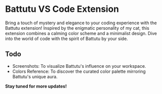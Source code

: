 # Battutu VS Code Extension

Bring a touch of mystery and elegance to your coding experience with the Battutu extension! Inspired by the enigmatic personality of my cat, this extension combines a calming color scheme and a minimalist design. Dive into the world of code with the spirit of Battutu by your side.

## Todo

- Screenshots: To visualize Battutu's influence on your workspace.
- Colors Reference: To discover the curated color palette mirroring Battutu's unique aura.

**Stay tuned for more updates!**